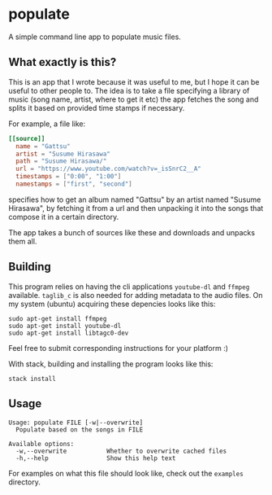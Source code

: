# populate

A simple command line app to populate music files.

## What exactly is this?

This is an app that I wrote because it was useful to me, but I hope
it can be useful to other people to. The idea is to take a file
specifying a library of music (song name, artist, where to get it etc)
the app fetches the song and splits it based on provided time stamps if necessary.

For example, a file like:
```toml
[[source]]
  name = "Gattsu"
  artist = "Susume Hirasawa"
  path = "Susume Hirasawa/"
  url = "https://www.youtube.com/watch?v=_isSnrC2__A"
  timestamps = ["0:00", "1:00"]
  namestamps = ["first", "second"]
```
specifies how to get an album named "Gattsu" by an artist
named "Susume Hirasawa", by fetching it from a url and then unpacking
it into the songs that compose it in a certain directory.

The app takes a bunch of sources like these and downloads and unpacks them all.

## Building
This program relies on having the cli applications `youtube-dl` and `ffmpeg` available.
`taglib_c` is also needed for adding metadata to the audio files.
On my system (ubuntu) acquiring these depencies looks like this:
```
sudo apt-get install ffmpeg
sudo apt-get install youtube-dl
sudo apt-get install libtagc0-dev
```
Feel free to submit corresponding instructions for your platform :)

With stack, building and installing the program looks like this:
```
stack install
```

## Usage
```
Usage: populate FILE [-w|--overwrite]
  Populate based on the songs in FILE

Available options:
  -w,--overwrite           Whether to overwrite cached files
  -h,--help                Show this help text
```

For examples on what this file should look like, check out the `examples` directory.
